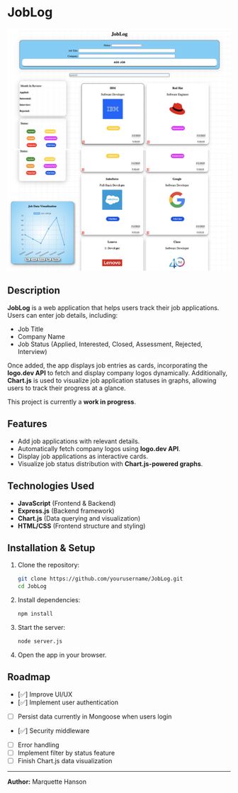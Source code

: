 # JobLog

![JobLog Screenshot](public/images/displayJobLog1.png)
![JobLog Screenshot](public/images/displayJobLog2.png)

## Description
**JobLog** is a web application that helps users track their job applications. Users can enter job details, including:
- Job Title
- Company Name
- Job Status (Applied, Interested, Closed, Assessment, Rejected, Interview)

Once added, the app displays job entries as cards, incorporating the **logo.dev API** to fetch and display company logos dynamically. Additionally, **Chart.js** is used to visualize job application statuses in graphs, allowing users to track their progress at a glance.

This project is currently a **work in progress**.

## Features
- Add job applications with relevant details.
- Automatically fetch company logos using **logo.dev API**.
- Display job applications as interactive cards.
- Visualize job status distribution with **Chart.js-powered graphs**.

## Technologies Used
- **JavaScript** (Frontend & Backend)
- **Express.js** (Backend framework)
- **Chart.js** (Data querying and visualization)
- **HTML/CSS** (Frontend structure and styling)

## Installation & Setup
1. Clone the repository:
   ```sh
   git clone https://github.com/yourusername/JobLog.git
   cd JobLog
   ```
2. Install dependencies:
   ```sh
   npm install
   ```
3. Start the server:
   ```sh
   node server.js
   ```
4. Open the app in your browser.

## Roadmap
- [✅] Improve UI/UX
- [✅] Implement user authentication
- [ ] Persist data currently in Mongoose when users login
- [✅] Security middleware
- [ ] Error handling
- [ ] Implement filter by status feature
- [ ] Finish Chart.js data visualization

---
**Author:** Marquette Hanson

